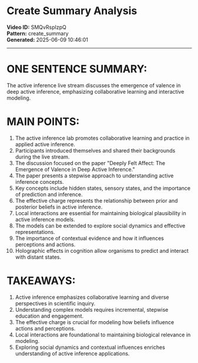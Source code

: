 # Create Summary Analysis

**Video ID:** SMQvRspIzpQ  
**Pattern:** create_summary  
**Generated:** 2025-06-09 10:46:01  

---

# ONE SENTENCE SUMMARY:
The active inference live stream discusses the emergence of valence in deep active inference, emphasizing collaborative learning and interactive modeling.

# MAIN POINTS:
1. The active inference lab promotes collaborative learning and practice in applied active inference.
2. Participants introduced themselves and shared their backgrounds during the live stream.
3. The discussion focused on the paper "Deeply Felt Affect: The Emergence of Valence in Deep Active Inference."
4. The paper presents a stepwise approach to understanding active inference concepts.
5. Key concepts include hidden states, sensory states, and the importance of prediction and inference.
6. The effective charge represents the relationship between prior and posterior beliefs in active inference.
7. Local interactions are essential for maintaining biological plausibility in active inference models.
8. The models can be extended to explore social dynamics and effective representations.
9. The importance of contextual evidence and how it influences perceptions and actions.
10. Holographic effects in cognition allow organisms to predict and interact with distant states.

# TAKEAWAYS:
1. Active inference emphasizes collaborative learning and diverse perspectives in scientific inquiry.
2. Understanding complex models requires incremental, stepwise education and engagement.
3. The effective charge is crucial for modeling how beliefs influence actions and perceptions.
4. Local interactions are foundational to maintaining biological relevance in modeling.
5. Exploring social dynamics and contextual influences enriches understanding of active inference applications.